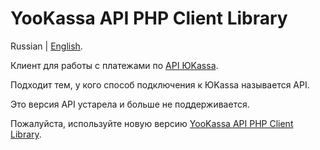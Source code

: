 # YooKassa API PHP Client Library

Russian | [English](https://github.com/yoomoney/yandex-checkout-sdk-php/blob/master/README.en.md).

Клиент для работы с платежами по [API ЮKassa](https://yookassa.ru/developers/api).

Подходит тем, у кого способ подключения к ЮKassa называется API.

Это версия API устарела и больше не поддерживается.

Пожалуйста, используйте новую версию [YooKassa API PHP Client Library](https://github.com/yoomoney/yookassa-sdk-php).
